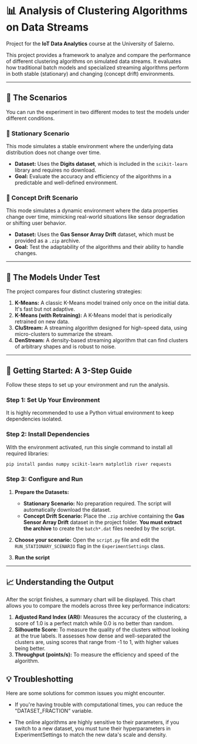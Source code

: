 # 📊 Analysis of Clustering Algorithms on Data Streams

Project for the **IoT Data Analytics** course at the University of Salerno.

This project provides a framework to analyze and compare the performance of different clustering algorithms on simulated data streams. It evaluates how traditional batch models and specialized streaming algorithms perform in both stable (stationary) and changing (concept drift) environments.

---

## 🔬 The Scenarios

You can run the experiment in two different modes to test the models under different conditions.

### 🧮 Stationary Scenario

This mode simulates a stable environment where the underlying data distribution does not change over time.

-   **Dataset:** Uses the **Digits dataset**, which is included in the `scikit-learn` library and requires no download.
-   **Goal:** Evaluate the accuracy and efficiency of the algorithms in a predictable and well-defined environment.

### 💨 Concept Drift Scenario

This mode simulates a dynamic environment where the data properties change over time, mimicking real-world situations like sensor degradation or shifting user behavior.

- **Dataset:** Uses the **Gas Sensor Array Drift** dataset, which must be provided as a `.zip` archive.
- **Goal:** Test the adaptability of the algorithms and their ability to handle changes.

---

## 🤖 The Models Under Test

The project compares four distinct clustering strategies:

1.  **K-Means:** A classic K-Means model trained only once on the initial data. It's fast but not adaptive.
2.  **K-Means (with Retraining):** A K-Means model that is periodically retrained on new data. 
3.  **CluStream:** A streaming algorithm designed for high-speed data, using micro-clusters to summarize the stream.
4.  **DenStream:** A density-based streaming algorithm that can find clusters of arbitrary shapes and is robust to noise.

---

## 🚀 Getting Started: A 3-Step Guide

Follow these steps to set up your environment and run the analysis.

### Step 1: Set Up Your Environment

It is highly recommended to use a Python virtual environment to keep dependencies isolated.

### Step 2: Install Dependencies

With the environment activated, run this single command to install all required libraries:

```bash
pip install pandas numpy scikit-learn matplotlib river requests
```

### Step 3: Configure and Run

1.  **Prepare the Datasets:**
    -   **Stationary Scenario:** No preparation required. The script will automatically download the dataset.
    -   **Concept Drift Scenario:** Place the `.zip` archive containing the **Gas Sensor Array Drift** dataset in the project folder. **You must extract the archive** to create the `batch*.dat` files needed by the script.

2.  **Choose your scenario:** Open the `script.py` file and edit the `RUN_STATIONARY_SCENARIO` flag in the `ExperimentSettings` class.

3.  **Run the script** 

---

## 📈 Understanding the Output

After the script finishes, a summary chart will be displayed. This chart allows you to compare the models across three key performance indicators:

1.  **Adjusted Rand Index (ARI):** Measures the accuracy of the clustering, a score of 1.0 is a perfect match while 0.0 is no better than random.
2.  **Silhouette Score:** To measure the quality of the clusters without looking at the true labels. It assesses how dense and well-separated the clusters are, using scores that range from -1 to 1, with higher values being better.
3.  **Throughput (points/s):** To measure the efficiency and speed of the algorithm. 

## 💡 Troubleshotting

Here are some solutions for common issues you might encounter.

- If you're having trouble with computational times, you can reduce the "DATASET_FRACTION" variable.

- The online algorithms are highly sensitive to their parameters, if you switch to a new dataset, you must tune their hyperparameters in ExperimentSettings to match the new data's scale and density.




